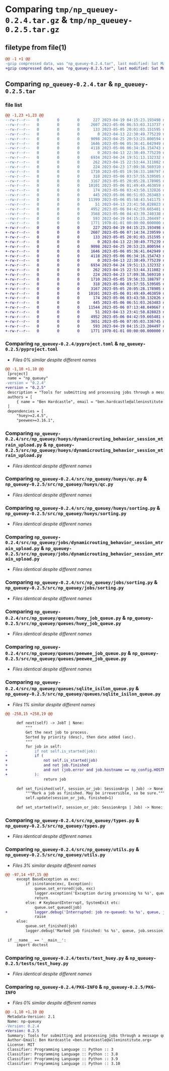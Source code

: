 # Comparing `tmp/np_queuey-0.2.4.tar.gz` & `tmp/np_queuey-0.2.5.tar.gz`

## filetype from file(1)

```diff
@@ -1 +1 @@
-gzip compressed data, was "np_queuey-0.2.4.tar", last modified: Sat May  6 06:53:03 2023, max compression
+gzip compressed data, was "np_queuey-0.2.5.tar", last modified: Sat May  6 07:14:34 2023, max compression
```

## Comparing `np_queuey-0.2.4.tar` & `np_queuey-0.2.5.tar`

### file list

```diff
@@ -1,23 +1,23 @@
--rw-r--r--   0        0        0      227 2023-04-19 04:15:23.193498 np_queuey-0.2.4/README.md
--rw-r--r--   0        0        0     2607 2023-05-06 06:53:03.313737 np_queuey-0.2.4/pyproject.toml
--rw-r--r--   0        0        0      133 2023-05-05 20:01:03.151595 np_queuey-0.2.4/src/np_queuey/__init__.py
--rw-r--r--   0        0        0        0 2023-04-13 22:30:49.775239 np_queuey-0.2.4/src/np_queuey/hueys/__init__.py
--rw-r--r--   0        0        0     9098 2023-04-25 20:53:23.800594 np_queuey-0.2.4/src/np_queuey/hueys/dynamicrouting_behavior_session_mtrain_upload.py
--rw-r--r--   0        0        0     1646 2023-05-06 05:36:41.042949 np_queuey-0.2.4/src/np_queuey/hueys/qc.py
--rw-r--r--   0        0        0     4118 2023-05-06 06:34:16.154743 np_queuey-0.2.4/src/np_queuey/hueys/sorting.py
--rw-r--r--   0        0        0        0 2023-04-13 22:30:49.775239 np_queuey-0.2.4/src/np_queuey/jobs/__init__.py
--rw-r--r--   0        0        0     6934 2023-04-24 19:51:13.132332 np_queuey-0.2.4/src/np_queuey/jobs/dynamicrouting_behavior_session_mtrain_upload.py
--rw-r--r--   0        0        0      262 2023-04-15 22:53:44.311082 np_queuey-0.2.4/src/np_queuey/jobs/run_small_jobs.py
--rw-r--r--   0        0        0      224 2023-04-23 17:09:38.569310 np_queuey-0.2.4/src/np_queuey/jobs/run_sorting.py
--rw-r--r--   0        0        0     1710 2023-05-05 19:56:33.188797 np_queuey-0.2.4/src/np_queuey/jobs/sorting.py
--rw-r--r--   0        0        0      318 2023-05-06 03:57:55.539505 np_queuey-0.2.4/src/np_queuey/queues/__init__.py
--rw-r--r--   0        0        0     3167 2023-05-05 20:05:28.178905 np_queuey-0.2.4/src/np_queuey/queues/huey_job_queue.py
--rw-r--r--   0        0        0    10101 2023-05-06 01:49:49.463859 np_queuey-0.2.4/src/np_queuey/queues/peewee_job_queue.py
--rw-r--r--   0        0        0      174 2023-05-06 03:43:50.132826 np_queuey-0.2.4/src/np_queuey/queues/pipeline_qc_queue.py
--rw-r--r--   0        0        0      445 2023-05-06 06:51:03.263483 np_queuey-0.2.4/src/np_queuey/queues/pipeline_sorting_queue.py
--rw-r--r--   0        0        0    11399 2023-05-06 05:58:43.541175 np_queuey-0.2.4/src/np_queuey/queues/sqlite_isilon_queue.py
--rw-r--r--   0        0        0       51 2023-04-13 23:41:50.828823 np_queuey-0.2.4/src/np_queuey/tasks.py
--rw-r--r--   0        0        0     4952 2023-05-06 04:42:59.665481 np_queuey-0.2.4/src/np_queuey/types.py
--rw-r--r--   0        0        0     3568 2023-05-06 04:43:39.240338 np_queuey-0.2.4/src/np_queuey/utils.py
--rw-r--r--   0        0        0      593 2023-04-19 04:15:23.204497 np_queuey-0.2.4/tests/test_huey.py
--rw-r--r--   0        0        0     1771 1970-01-01 00:00:00.000000 np_queuey-0.2.4/PKG-INFO
+-rw-r--r--   0        0        0      227 2023-04-19 04:15:23.193498 np_queuey-0.2.5/README.md
+-rw-r--r--   0        0        0     2607 2023-05-06 07:14:34.239599 np_queuey-0.2.5/pyproject.toml
+-rw-r--r--   0        0        0      133 2023-05-05 20:01:03.151595 np_queuey-0.2.5/src/np_queuey/__init__.py
+-rw-r--r--   0        0        0        0 2023-04-13 22:30:49.775239 np_queuey-0.2.5/src/np_queuey/hueys/__init__.py
+-rw-r--r--   0        0        0     9098 2023-04-25 20:53:23.800594 np_queuey-0.2.5/src/np_queuey/hueys/dynamicrouting_behavior_session_mtrain_upload.py
+-rw-r--r--   0        0        0     1646 2023-05-06 05:36:41.042949 np_queuey-0.2.5/src/np_queuey/hueys/qc.py
+-rw-r--r--   0        0        0     4118 2023-05-06 06:34:16.154743 np_queuey-0.2.5/src/np_queuey/hueys/sorting.py
+-rw-r--r--   0        0        0        0 2023-04-13 22:30:49.775239 np_queuey-0.2.5/src/np_queuey/jobs/__init__.py
+-rw-r--r--   0        0        0     6934 2023-04-24 19:51:13.132332 np_queuey-0.2.5/src/np_queuey/jobs/dynamicrouting_behavior_session_mtrain_upload.py
+-rw-r--r--   0        0        0      262 2023-04-15 22:53:44.311082 np_queuey-0.2.5/src/np_queuey/jobs/run_small_jobs.py
+-rw-r--r--   0        0        0      224 2023-04-23 17:09:38.569310 np_queuey-0.2.5/src/np_queuey/jobs/run_sorting.py
+-rw-r--r--   0        0        0     1710 2023-05-05 19:56:33.188797 np_queuey-0.2.5/src/np_queuey/jobs/sorting.py
+-rw-r--r--   0        0        0      318 2023-05-06 03:57:55.539505 np_queuey-0.2.5/src/np_queuey/queues/__init__.py
+-rw-r--r--   0        0        0     3167 2023-05-05 20:05:28.178905 np_queuey-0.2.5/src/np_queuey/queues/huey_job_queue.py
+-rw-r--r--   0        0        0    10101 2023-05-06 01:49:49.463859 np_queuey-0.2.5/src/np_queuey/queues/peewee_job_queue.py
+-rw-r--r--   0        0        0      174 2023-05-06 03:43:50.132826 np_queuey-0.2.5/src/np_queuey/queues/pipeline_qc_queue.py
+-rw-r--r--   0        0        0      445 2023-05-06 06:51:03.263483 np_queuey-0.2.5/src/np_queuey/queues/pipeline_sorting_queue.py
+-rw-r--r--   0        0        0    11544 2023-05-06 07:13:48.049667 np_queuey-0.2.5/src/np_queuey/queues/sqlite_isilon_queue.py
+-rw-r--r--   0        0        0       51 2023-04-13 23:41:50.828823 np_queuey-0.2.5/src/np_queuey/tasks.py
+-rw-r--r--   0        0        0     4952 2023-05-06 04:42:59.665481 np_queuey-0.2.5/src/np_queuey/types.py
+-rw-r--r--   0        0        0     3651 2023-05-06 07:05:03.336745 np_queuey-0.2.5/src/np_queuey/utils.py
+-rw-r--r--   0        0        0      593 2023-04-19 04:15:23.204497 np_queuey-0.2.5/tests/test_huey.py
+-rw-r--r--   0        0        0     1771 1970-01-01 00:00:00.000000 np_queuey-0.2.5/PKG-INFO
```

### Comparing `np_queuey-0.2.4/pyproject.toml` & `np_queuey-0.2.5/pyproject.toml`

 * *Files 0% similar despite different names*

```diff
@@ -1,10 +1,10 @@
 [project]
 name = "np_queuey"
-version = "0.2.4"
+version = "0.2.5"
 description = "Tools for submitting and processing jobs through a message queue for Mindscope Neuropixels workflows."
 authors = [
     { name = "Ben Hardcastle", email = "ben.hardcastle@alleninstitute.org" },
 ]
 dependencies = [
     "huey>=2.4.5",
     "peewee>=3.16.1",
```

### Comparing `np_queuey-0.2.4/src/np_queuey/hueys/dynamicrouting_behavior_session_mtrain_upload.py` & `np_queuey-0.2.5/src/np_queuey/hueys/dynamicrouting_behavior_session_mtrain_upload.py`

 * *Files identical despite different names*

### Comparing `np_queuey-0.2.4/src/np_queuey/hueys/qc.py` & `np_queuey-0.2.5/src/np_queuey/hueys/qc.py`

 * *Files identical despite different names*

### Comparing `np_queuey-0.2.4/src/np_queuey/hueys/sorting.py` & `np_queuey-0.2.5/src/np_queuey/hueys/sorting.py`

 * *Files identical despite different names*

### Comparing `np_queuey-0.2.4/src/np_queuey/jobs/dynamicrouting_behavior_session_mtrain_upload.py` & `np_queuey-0.2.5/src/np_queuey/jobs/dynamicrouting_behavior_session_mtrain_upload.py`

 * *Files identical despite different names*

### Comparing `np_queuey-0.2.4/src/np_queuey/jobs/sorting.py` & `np_queuey-0.2.5/src/np_queuey/jobs/sorting.py`

 * *Files identical despite different names*

### Comparing `np_queuey-0.2.4/src/np_queuey/queues/huey_job_queue.py` & `np_queuey-0.2.5/src/np_queuey/queues/huey_job_queue.py`

 * *Files identical despite different names*

### Comparing `np_queuey-0.2.4/src/np_queuey/queues/peewee_job_queue.py` & `np_queuey-0.2.5/src/np_queuey/queues/peewee_job_queue.py`

 * *Files identical despite different names*

### Comparing `np_queuey-0.2.4/src/np_queuey/queues/sqlite_isilon_queue.py` & `np_queuey-0.2.5/src/np_queuey/queues/sqlite_isilon_queue.py`

 * *Files 1% similar despite different names*

```diff
@@ -258,15 +258,19 @@
         
     def next(self) -> JobT | None:
         """
         Get the next job to process.
         Sorted by priority (desc), then date added (asc).
         """
         for job in self:
-            if not self.is_started(job):
+            if (
+                not self.is_started(job) 
+                and not job.finished
+                and not (job.error and job.hostname == np_config.HOSTNAME)
+            ):
                 return job
     
     def set_finished(self, session_or_job: SessionArgs | Job) -> None:
         """Mark a job as finished. May be irreversible, so be sure."""
         self.update(session_or_job, finished=1)
         
     def set_started(self, session_or_job: SessionArgs | Job) -> None:
```

### Comparing `np_queuey-0.2.4/src/np_queuey/types.py` & `np_queuey-0.2.5/src/np_queuey/types.py`

 * *Files identical despite different names*

### Comparing `np_queuey-0.2.4/src/np_queuey/utils.py` & `np_queuey-0.2.5/src/np_queuey/utils.py`

 * *Files 3% similar despite different names*

```diff
@@ -97,14 +97,15 @@
     except BaseException as exc:
         if isinstance(exc, Exception):
             queue.set_errored(job, exc)
             logger.exception('Exception during processing %s %s', queue, job.session)
             return
         else: # KeyboardInterrupt, SystemExit etc:
             queue.set_queued(job)
+            logger.debug('Interrupted: job re-queued: %s %s', queue, job.session)
             raise
     else:
         queue.set_finished(job)
         logger.debug('Marked job finished: %s %s', queue, job.session)
 
 if __name__ == '__main__':
     import doctest
```

### Comparing `np_queuey-0.2.4/tests/test_huey.py` & `np_queuey-0.2.5/tests/test_huey.py`

 * *Files identical despite different names*

### Comparing `np_queuey-0.2.4/PKG-INFO` & `np_queuey-0.2.5/PKG-INFO`

 * *Files 0% similar despite different names*

```diff
@@ -1,10 +1,10 @@
 Metadata-Version: 2.1
 Name: np-queuey
-Version: 0.2.4
+Version: 0.2.5
 Summary: Tools for submitting and processing jobs through a message queue for Mindscope Neuropixels workflows.
 Author-Email: Ben Hardcastle <ben.hardcastle@alleninstitute.org>
 License: MIT
 Classifier: Programming Language :: Python :: 3
 Classifier: Programming Language :: Python :: 3.8
 Classifier: Programming Language :: Python :: 3.9
 Classifier: Programming Language :: Python :: 3.10
```


